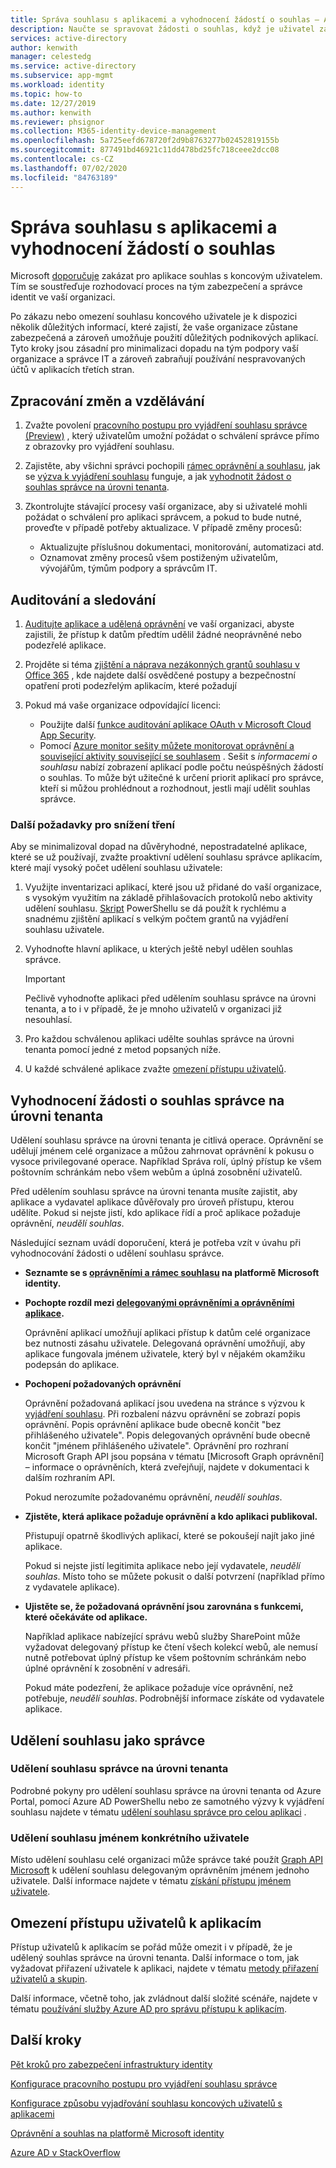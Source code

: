 ```yaml
---
title: Správa souhlasu s aplikacemi a vyhodnocení žádostí o souhlas – Azure AD
description: Naučte se spravovat žádosti o souhlas, když je uživatel zakázaný nebo omezený, a jak vyhodnotit žádost o souhlas správce na úrovni tenanta pro aplikaci.
services: active-directory
author: kenwith
manager: celestedg
ms.service: active-directory
ms.subservice: app-mgmt
ms.workload: identity
ms.topic: how-to
ms.date: 12/27/2019
ms.author: kenwith
ms.reviewer: phsignor
ms.collection: M365-identity-device-management
ms.openlocfilehash: 5a725eefd678720f2d9b8763277b02452819155b
ms.sourcegitcommit: 877491bd46921c11dd478bd25fc718ceee2dcc08
ms.contentlocale: cs-CZ
ms.lasthandoff: 07/02/2020
ms.locfileid: "84763189"
---
```

# <a name="managing-consent-to-applications-and-evaluating-consent-requests"></a>Správa souhlasu s aplikacemi a vyhodnocení žádostí o souhlas

Microsoft [doporučuje](https://docs.microsoft.com/azure/security/fundamentals/steps-secure-identity#restrict-user-consent-operations) zakázat pro aplikace souhlas s koncovým uživatelem. Tím se soustřeďuje rozhodovací proces na tým zabezpečení a správce identit ve vaší organizaci.

Po zákazu nebo omezení souhlasu koncového uživatele je k dispozici několik důležitých informací, které zajistí, že vaše organizace zůstane zabezpečená a zároveň umožňuje použití důležitých podnikových aplikací. Tyto kroky jsou zásadní pro minimalizaci dopadu na tým podpory vaší organizace a správce IT a zároveň zabraňují používání nespravovaných účtů v aplikacích třetích stran.

## <a name="process-changes-and-education"></a>Zpracování změn a vzdělávání

 1. Zvažte povolení [pracovního postupu pro vyjádření souhlasu správce (Preview)](configure-admin-consent-workflow.md) , který uživatelům umožní požádat o schválení správce přímo z obrazovky pro vyjádření souhlasu.

 2. Zajistěte, aby všichni správci pochopili [rámec oprávnění a souhlasu](../develop/consent-framework.md), jak se [výzva k vyjádření souhlasu](../develop/application-consent-experience.md) funguje, a jak [vyhodnotit žádost o souhlas správce na úrovni tenanta](#evaluating-a-request-for-tenant-wide-admin-consent).
 3. Zkontrolujte stávající procesy vaší organizace, aby si uživatelé mohli požádat o schválení pro aplikaci správcem, a pokud to bude nutné, proveďte v případě potřeby aktualizace. V případě změny procesů:
    * Aktualizujte příslušnou dokumentaci, monitorování, automatizaci atd.
    * Oznamovat změny procesů všem postiženým uživatelům, vývojářům, týmům podpory a správcům IT.

## <a name="auditing-and-monitoring"></a>Auditování a sledování

1. [Auditujte aplikace a udělená oprávnění](https://docs.microsoft.com/azure/security/fundamentals/steps-secure-identity#audit-apps-and-consented-permissions) ve vaší organizaci, abyste zajistili, že přístup k datům předtím udělil žádné neoprávněné nebo podezřelé aplikace.

2. Projděte si téma [zjištění a náprava nezákonných grantů souhlasu v Office 365](https://docs.microsoft.com/microsoft-365/security/office-365-security/detect-and-remediate-illicit-consent-grants) , kde najdete další osvědčené postupy a bezpečnostní opatření proti podezřelým aplikacím, které požadují

3. Pokud má vaše organizace odpovídající licenci:

    * Použijte další [funkce auditování aplikace OAuth v Microsoft Cloud App Security](https://docs.microsoft.com/cloud-app-security/investigate-risky-oauth).
    * Pomocí [Azure monitor sešity můžete monitorovat oprávnění a související aktivity související se souhlasem](../reports-monitoring/howto-use-azure-monitor-workbooks.md) . Sešit s *informacemi o souhlasu* nabízí zobrazení aplikací podle počtu neúspěšných žádostí o souhlas. To může být užitečné k určení priorit aplikací pro správce, kteří si můžou prohlédnout a rozhodnout, jestli mají udělit souhlas správce.

### <a name="additional-considerations-for-reducing-friction"></a>Další požadavky pro snížení tření

Aby se minimalizoval dopad na důvěryhodné, nepostradatelné aplikace, které se už používají, zvažte proaktivní udělení souhlasu správce aplikacím, které mají vysoký počet udělení souhlasu uživatele:

1. Využijte inventarizaci aplikací, které jsou už přidané do vaší organizace, s vysokým využitím na základě přihlašovacích protokolů nebo aktivity udělení souhlasu. [Skript](https://gist.github.com/psignoret/41793f8c6211d2df5051d77ca3728c09) PowerShellu se dá použít k rychlému a snadnému zjištění aplikací s velkým počtem grantů na vyjádření souhlasu uživatele.

2. Vyhodnoťte hlavní aplikace, u kterých ještě nebyl udělen souhlas správce.

   > [!IMPORTANT]
   > Pečlivě vyhodnoťte aplikaci před udělením souhlasu správce na úrovni tenanta, a to i v případě, že je mnoho uživatelů v organizaci již nesouhlasí.

3. Pro každou schválenou aplikaci udělte souhlas správce na úrovni tenanta pomocí jedné z metod popsaných níže.

4. U každé schválené aplikace zvažte [omezení přístupu uživatelů](configure-user-consent.md).

## <a name="evaluating-a-request-for-tenant-wide-admin-consent"></a>Vyhodnocení žádosti o souhlas správce na úrovni tenanta

Udělení souhlasu správce na úrovni tenanta je citlivá operace.  Oprávnění se udělují jménem celé organizace a můžou zahrnovat oprávnění k pokusu o vysoce privilegované operace. Například Správa rolí, úplný přístup ke všem poštovním schránkám nebo všem webům a úplná zosobnění uživatelů.

Před udělením souhlasu správce na úrovni tenanta musíte zajistit, aby aplikace a vydavatel aplikace důvěřovaly pro úroveň přístupu, kterou udělíte. Pokud si nejste jistí, kdo aplikace řídí a proč aplikace požaduje oprávnění, *neudělí souhlas*.

Následující seznam uvádí doporučení, která je potřeba vzít v úvahu při vyhodnocování žádosti o udělení souhlasu správce.

* **Seznamte se s [oprávněními a rámec souhlasu](../develop/consent-framework.md) na platformě Microsoft identity.**

* **Pochopte rozdíl mezi [delegovanými oprávněními a oprávněními aplikace](../develop/v2-permissions-and-consent.md#permission-types).**

   Oprávnění aplikací umožňují aplikaci přístup k datům celé organizace bez nutnosti zásahu uživatele. Delegovaná oprávnění umožňují, aby aplikace fungovala jménem uživatele, který byl v nějakém okamžiku podepsán do aplikace.

* **Pochopení požadovaných oprávnění**

   Oprávnění požadovaná aplikací jsou uvedena na stránce s výzvou k [vyjádření souhlasu](../develop/application-consent-experience.md). Při rozbalení názvu oprávnění se zobrazí popis oprávnění. Popis oprávnění aplikace bude obecně končit "bez přihlášeného uživatele". Popis delegovaných oprávnění bude obecně končit "jménem přihlášeného uživatele". Oprávnění pro rozhraní Microsoft Graph API jsou popsána v tématu [Microsoft Graph oprávnění] – informace o oprávněních, která zveřejňují, najdete v dokumentaci k dalším rozhraním API.

   Pokud nerozumíte požadovanému oprávnění, *neudělí souhlas*.

* **Zjistěte, která aplikace požaduje oprávnění a kdo aplikaci publikoval.**

   Přistupují opatrně škodlivých aplikací, které se pokoušejí najít jako jiné aplikace.

   Pokud si nejste jistí legitimita aplikace nebo její vydavatele, *neudělí souhlas*. Místo toho se můžete pokusit o další potvrzení (například přímo z vydavatele aplikace).

* **Ujistěte se, že požadovaná oprávnění jsou zarovnána s funkcemi, které očekáváte od aplikace.**

   Například aplikace nabízející správu webů služby SharePoint může vyžadovat delegovaný přístup ke čtení všech kolekcí webů, ale nemusí nutně potřebovat úplný přístup ke všem poštovním schránkám nebo úplné oprávnění k zosobnění v adresáři.

   Pokud máte podezření, že aplikace požaduje více oprávnění, než potřebuje, *neudělí souhlas*. Podrobnější informace získáte od vydavatele aplikace.

## <a name="granting-consent-as-an-administrator"></a>Udělení souhlasu jako správce

### <a name="granting-tenant-wide-admin-consent"></a>Udělení souhlasu správce na úrovni tenanta

Podrobné pokyny pro udělení souhlasu správce na úrovni tenanta od Azure Portal, pomocí Azure AD PowerShellu nebo ze samotného výzvy k vyjádření souhlasu najdete v tématu [udělení souhlasu správce pro celou aplikaci](grant-admin-consent.md) .

### <a name="granting-consent-on-behalf-of-a-specific-user"></a>Udělení souhlasu jménem konkrétního uživatele

Místo udělení souhlasu celé organizaci může správce také použít [Graph API Microsoft](https://docs.microsoft.com/graph/use-the-api) k udělení souhlasu delegovaným oprávněním jménem jednoho uživatele. Další informace najdete v tématu [získání přístupu jménem uživatele](https://docs.microsoft.com/graph/auth-v2-user).

## <a name="limiting-user-access-to-applications"></a>Omezení přístupu uživatelů k aplikacím

Přístup uživatelů k aplikacím se pořád může omezit i v případě, že je udělený souhlas správce na úrovni tenanta. Další informace o tom, jak vyžadovat přiřazení uživatele k aplikaci, najdete v tématu [metody přiřazení uživatelů a skupin](methods-for-assigning-users-and-groups.md).

Další informace, včetně toho, jak zvládnout další složité scénáře, najdete v tématu [používání služby Azure AD pro správu přístupu k aplikacím](what-is-access-management.md).

## <a name="next-steps"></a>Další kroky

[Pět kroků pro zabezpečení infrastruktury identity](https://docs.microsoft.com/azure/security/fundamentals/steps-secure-identity#before-you-begin-protect-privileged-accounts-with-mfa)

[Konfigurace pracovního postupu pro vyjádření souhlasu správce](configure-admin-consent-workflow.md)

[Konfigurace způsobu vyjadřování souhlasu koncových uživatelů s aplikacemi](configure-user-consent.md)

[Oprávnění a souhlas na platformě Microsoft identity](../develop/active-directory-v2-scopes.md)

[Azure AD v StackOverflow](https://stackoverflow.com/questions/tagged/azure-active-directory)